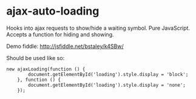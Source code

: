 ajax-auto-loading
=================

Hooks into ajax requests to show/hide a waiting symbol. Pure JavaScript. Accepts a function for hiding and showing. 

Demo fiddle: http://jsfiddle.net/bstaley/k4SBw/

Should be used like so:

    new ajaxLoading(function () {
            document.getElementById('loading').style.display = 'block';
        }, function () {
            document.getElementById('loading').style.display = 'none'; 
        });


